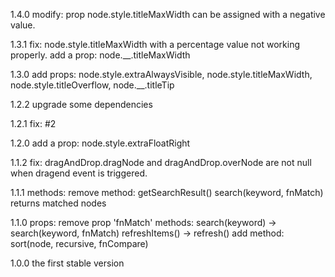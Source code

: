 1.4.0
    modify: prop node.style.titleMaxWidth can be assigned with a negative value.

1.3.1
    fix: node.style.titleMaxWidth with a percentage value not working properly.
    add a prop: node.__.titleMaxWidth

1.3.0
    add props: node.style.extraAlwaysVisible, node.style.titleMaxWidth, node.style.titleOverflow, node.__.titleTip

1.2.2
    upgrade some dependencies

1.2.1
    fix: #2

1.2.0
    add a prop: node.style.extraFloatRight

1.1.2
    fix: dragAndDrop.dragNode and dragAndDrop.overNode are not null when dragend event is triggered.

1.1.1
    methods:
        remove method: getSearchResult()
        search(keyword, fnMatch) returns matched nodes

1.1.0
    props: remove prop 'fnMatch'
    methods: 
        search(keyword) -> search(keyword, fnMatch)
        refreshItems() -> refresh()
        add method: sort(node, recursive, fnCompare)

1.0.0  the first stable version
